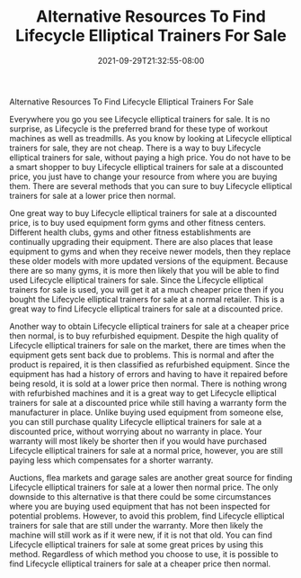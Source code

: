﻿---
title: "Alternative Resources To Find Lifecycle Elliptical Trainers For Sale"
date: 2021-09-29T21:32:55-08:00
description: "elliptical trainers Tips for Web Success"
featured_image: "/images/elliptical trainers.jpg"
tags: ["elliptical trainers"]
---

Alternative Resources To Find Lifecycle Elliptical Trainers For Sale

Everywhere you go you see Lifecycle elliptical trainers for sale. It is no surprise, as Lifecycle is the preferred brand for these type of workout machines as well as treadmills. As you know by looking at Lifecycle elliptical trainers for sale, they are not cheap. There is a way to buy Lifecycle elliptical trainers for sale, without paying a high price. You do not have to be a smart shopper to buy Lifecycle elliptical trainers for sale at a discounted price,  you just have to change your resource from where you are buying them. There are several methods that you can sure to buy Lifecycle elliptical trainers for sale at a lower price then normal. 
	
One great way to buy  Lifecycle elliptical trainers for sale at a discounted price, is to buy used equipment form gyms and other fitness centers. Different health clubs, gyms and other fitness establishments are continually upgrading their equipment. There are also places that lease equipment to gyms and when they receive newer models, then they replace these older models with more updated versions of the equipment. Because there are so many gyms, it is more then likely that you will be able to find used  Lifecycle elliptical trainers for sale. Since the  Lifecycle elliptical trainers for sale is used, you will get it at a much cheaper price then if you  bought the Lifecycle elliptical trainers for sale at a normal retailer. This is a great way to find  Lifecycle elliptical trainers for sale at a discounted price.
	
Another way to obtain  Lifecycle elliptical trainers for sale at a cheaper price then normal, is to buy refurbished equipment. Despite the high quality of  Lifecycle elliptical trainers for sale on the market, there are times when the equipment gets sent back due to problems. This is normal and after the product is repaired, it is then classified as refurbished equipment. Since the equipment has had a history of errors and having to have it repaired before being resold, it is sold at a lower price then normal. There is nothing wrong with refurbished machines and it is a great way to get Lifecycle elliptical trainers for sale at a discounted price while still having a warranty form the manufacturer in place. Unlike buying used equipment from someone else, you can still purchase quality  Lifecycle elliptical trainers for sale at a discounted price, without worrying about no warranty in place. Your warranty will most likely be shorter then if you would have purchased Lifecycle elliptical trainers for sale at a normal price, however, you are still paying less which compensates for a shorter warranty. 
	
Auctions, flea markets and garage sales are another great source for finding  Lifecycle elliptical trainers for sale at a lower then normal price. The only downside to this alternative is that there could be some circumstances where you are buying used equipment that has not been inspected for potential problems. However, to avoid this problem, find  Lifecycle elliptical trainers for sale that are still under the warranty. More then likely the machine will still work as if it were new, if it is not that old. You can find Lifecycle elliptical trainers for sale at some great prices by using this method. 
	Regardless of which method you choose to use, it is possible to find  Lifecycle elliptical trainers for sale at a cheaper price then normal. 

